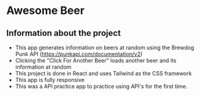 # Awesome Beer

## Information about the project

- This app generates information on beers at random using the Brewdog Punk API (https://punkapi.com/documentation/v2)
- Clicking the "Click For Another Beer" loads another beer and its information at random
- This project is done in React and uses Tailwind as the CSS framework
- This app is fully responsive
- This was a API practice app to practice using API's for the first time.
